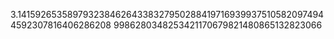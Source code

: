 3.141592653589793238462643383279502884197169399375105820974944592307816406286208
9986280348253421170679821480865132823066